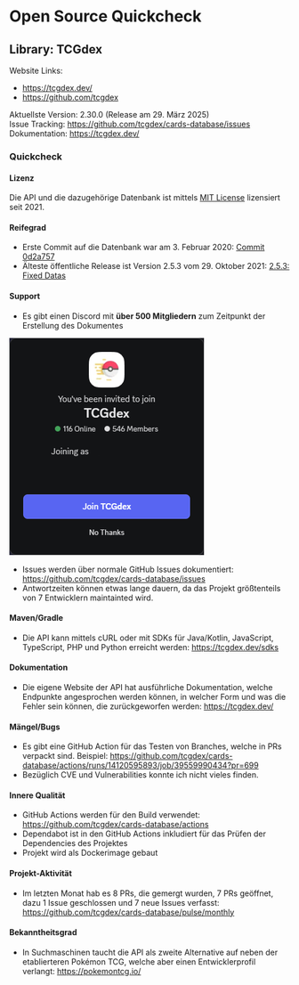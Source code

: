 # Open Source Quickcheck

## Library: TCGdex

Website Links:

- <https://tcgdex.dev/>
- <https://github.com/tcgdex>

Aktuellste Version: 2.30.0 (Release am 29. März 2025)\
Issue Tracking: <https://github.com/tcgdex/cards-database/issues>\
Dokumentation: <https://tcgdex.dev/>

### Quickcheck

#### Lizenz

Die API und die dazugehörige Datenbank ist mittels [MIT License](https://github.com/tcgdex/cards-database/blob/master/LICENSE) lizensiert seit 2021.

#### Reifegrad

- Erste Commit auf die Datenbank war am 3. Februar 2020: [Commit 0d2a757](https://github.com/tcgdex/cards-database/commit/0d2a757cae242abfdf567385d0b9a1ec3e84a485)
- Älteste öffentliche Release ist Version 2.5.3 vom 29. Oktober 2021: [2.5.3: Fixed Datas](https://github.com/tcgdex/cards-database/releases/tag/2.5.3)

#### Support

- Es gibt einen Discord mit **über 500 Mitgliedern** zum Zeitpunkt der Erstellung des Dokumentes

![Discord](assets/discord.png)

- Issues werden über normale GitHub Issues dokumentiert: <https://github.com/tcgdex/cards-database/issues>
- Antwortzeiten können etwas lange dauern, da das Projekt größtenteils von 7 Entwicklern maintainted wird.

#### Maven/Gradle

- Die API kann mittels cURL oder mit SDKs für Java/Kotlin, JavaScript, TypeScript, PHP und Python erreicht werden: <https://tcgdex.dev/sdks>

#### Dokumentation

- Die eigene Website der API hat ausführliche Dokumentation, welche Endpunkte angesprochen werden können, in welcher Form und was die Fehler sein können, die zurückgeworfen werden: <https://tcgdex.dev/>

#### Mängel/Bugs

- Es gibt eine GitHub Action für das Testen von Branches, welche in PRs verpackt sind. Beispiel: <https://github.com/tcgdex/cards-database/actions/runs/14120595893/job/39559990434?pr=699>
- Bezüglich CVE und Vulnerabilities konnte ich nicht vieles finden.

#### Innere Qualität

- GitHub Actions werden für den Build verwendet: <https://github.com/tcgdex/cards-database/actions>
- Dependabot ist in den GitHub Actions inkludiert für das Prüfen der Dependencies des Projektes
- Projekt wird als Dockerimage gebaut

#### Projekt-Aktivität

- Im letzten Monat hab es 8 PRs, die gemergt wurden, 7 PRs geöffnet, dazu 1 Issue geschlossen und 7 neue Issues verfasst: <https://github.com/tcgdex/cards-database/pulse/monthly>

#### Bekanntheitsgrad

- In Suchmaschinen taucht die API als zweite Alternative auf neben der etablierteren Pokémon TCG, welche aber einen Entwicklerprofil verlangt: <https://pokemontcg.io/>
